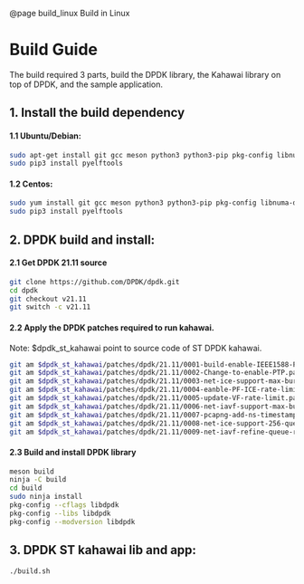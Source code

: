 @page build_linux Build in Linux
# Build Guide

The build required 3 parts, build the DPDK library, the Kahawai library on top of DPDK, and the sample application.

## 1. Install the build dependency
#### 1.1 Ubuntu/Debian:
```bash
sudo apt-get install git gcc meson python3 python3-pip pkg-config libnuma-dev libjson-c-dev libpcap-dev libgtest-dev libsdl2-dev libsdl2-ttf-dev libssl-dev
sudo pip3 install pyelftools
```
#### 1.2 Centos:
```bash
sudo yum install git gcc meson python3 python3-pip pkg-config libnuma-devel json-c-devel libpcap-devel gtest-devel SDL2-devel SDL2_ttf-devel openssl-devel
sudo pip3 install pyelftools
```

## 2. DPDK build and install:

#### 2.1 Get DPDK 21.11 source
```bash
git clone https://github.com/DPDK/dpdk.git
cd dpdk
git checkout v21.11
git switch -c v21.11
```

#### 2.2 Apply the DPDK patches required to run kahawai.
Note: $dpdk_st_kahawai point to source code of ST DPDK kahawai.
```bash
git am $dpdk_st_kahawai/patches/dpdk/21.11/0001-build-enable-IEEE1588-PTP-option.patch
git am $dpdk_st_kahawai/patches/dpdk/21.11/0002-Change-to-enable-PTP.patch
git am $dpdk_st_kahawai/patches/dpdk/21.11/0003-net-ice-support-max-burst-size-configuration.patch
git am $dpdk_st_kahawai/patches/dpdk/21.11/0004-eanble-PF-ICE-rate-limit.patch
git am $dpdk_st_kahawai/patches/dpdk/21.11/0005-update-VF-rate-limit.patch
git am $dpdk_st_kahawai/patches/dpdk/21.11/0006-net-iavf-support-max-burst-size-configuration.patch
git am $dpdk_st_kahawai/patches/dpdk/21.11/0007-pcapng-add-ns-timestamp-for-copy-api.patch
git am $dpdk_st_kahawai/patches/dpdk/21.11/0008-net-ice-support-256-queues.patch
git am $dpdk_st_kahawai/patches/dpdk/21.11/0009-net-iavf-refine-queue-rate-limit-configure.patch
```

#### 2.3 Build and install DPDK library
```bash
meson build
ninja -C build
cd build
sudo ninja install
pkg-config --cflags libdpdk
pkg-config --libs libdpdk
pkg-config --modversion libdpdk
```

## 3. DPDK ST kahawai lib and app:
```bash
./build.sh
```
